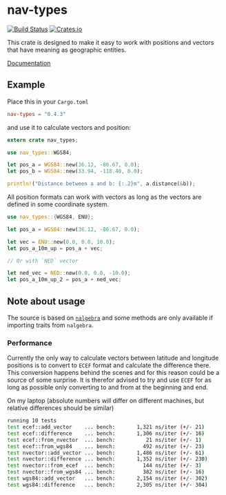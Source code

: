 # nav-types

[![Build
Status](https://travis-ci.org/nordmoen/nav-types.svg?branch=master)](https://travis-ci.org/nordmoen/nav-types) [![Crates.io](https://img.shields.io/crates/v/nav-types.svg?maxAge=2592000)](https://crates.io/crates/nav-types)

This crate is designed to make it easy to work with positions and vectors that
have meaning as geographic entities.

[Documentation](https://nordmoen.github.io/nav-types)

## Example

Place this in your `Cargo.toml`

```toml
nav-types = "0.4.3"
```

and use it to calculate vectors and position:

```rust
extern crate nav_types;

use nav_types::WGS84;

let pos_a = WGS84::new(36.12, -86.67, 0.0);
let pos_b = WGS84::new(33.94, -118.40, 0.0);

println!("Distance between a and b: {:.2}m", a.distance(&b));
```

All position formats can work with vectors as long as the vectors are defined in
some coordinate system.

```rust
use nav_types::{WGS84, ENU};

let pos_a = WGS84::new(36.12, -86.67, 0.0);

let vec = ENU::new(0.0, 0.0, 10.0);
let pos_a_10m_up = pos_a + vec;

// Or with `NED` vector

let ned_vec = NED::new(0.0, 0.0, -10.0);
let pos_a_10m_up_2 = pos_a + ned_vec;
```

## Note about usage

The source is based on [`nalgebra`](http://nalgebra.org) and some methods are
only available if importing traits from `nalgebra`.

### Performance

Currently the only way to calculate vectors between latitude and longitude
positions is to convert to `ECEF` format and calculate the difference there.
This conversion happens behind the scenes and for this reason could be a source
of some surprise. It is therefor advised to try and use `ECEF` for as long as
possible only converting to and from at the beginning and end.

On my laptop (absolute numbers will differ on different machines, but relative
differences should be similar)

```bash
running 10 tests
test ecef::add_vector    ... bench:       1,321 ns/iter (+/- 21)
test ecef::difference    ... bench:       1,306 ns/iter (+/- 16)
test ecef::from_nvector  ... bench:          21 ns/iter (+/- 1)
test ecef::from_wgs84    ... bench:         492 ns/iter (+/- 23)
test nvector::add_vector ... bench:       1,486 ns/iter (+/- 61)
test nvector::difference ... bench:       1,352 ns/iter (+/- 230)
test nvector::from_ecef  ... bench:         144 ns/iter (+/- 3)
test nvector::from_wgs84 ... bench:         382 ns/iter (+/- 16)
test wgs84::add_vector   ... bench:       2,154 ns/iter (+/- 302)
test wgs84::difference   ... bench:       2,305 ns/iter (+/- 304)
```
